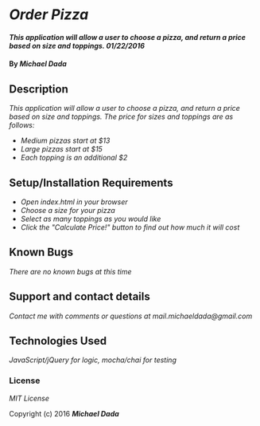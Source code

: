 # _Order Pizza_

#### _This application will allow a user to choose a pizza, and return a price based on size and toppings. 01/22/2016_

#### By _**Michael Dada**_

## Description

_This application will allow a user to choose a pizza, and return a price based on size and toppings. The price for sizes and toppings are as follows:_

* _Medium pizzas start at $13_
* _Large pizzas start at $15_
* _Each topping is an additional $2_

## Setup/Installation Requirements

* _Open index.html in your browser_
* _Choose a size for your pizza_
* _Select as many toppings as you would like_
* _Click the "Calculate Price!" button to find out how much it will cost_


## Known Bugs

_There are no known bugs at this time_

## Support and contact details

_Contact me with comments or questions at mail.michaeldada@gmail.com_

## Technologies Used

_JavaScript/jQuery for logic, mocha/chai for testing_

### License

*_MIT License_*

Copyright (c) 2016 **_Michael Dada_**
